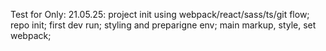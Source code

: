 Test for Only:
21.05.25:
project init using webpack/react/sass/ts/git flow; repo init; first dev run; styling and preparigne env;
main markup, style, set webpack;
